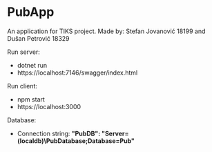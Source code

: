 # PubApp
An application for TIKS project.
Made by: Stefan Jovanović 18199 and Dušan Petrović 18329

Run server:
- dotnet run
- https://localhost:7146/swagger/index.html

Run client:
- npm start
- https://localhost:3000

Database:
- Connection string: **"PubDB": "Server=(localdb)\\PubDatabase;Database=Pub"**
